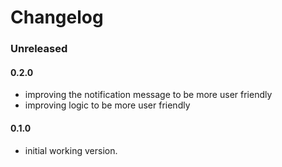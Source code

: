 # Changelog

### Unreleased

#### 0.2.0
- improving the notification message to be more user friendly
- improving logic to be more user friendly

#### 0.1.0
- initial working version.
